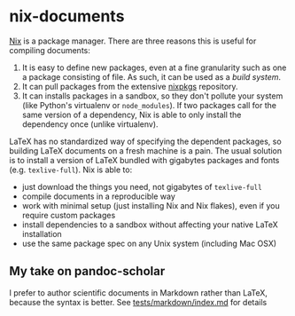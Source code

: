 # nix-documents

[Nix](https://builtwithnix.org/) is a package manager. There are three reasons this is useful for compiling documents:

1. It is easy to define new packages, even at a fine granularity such as one a package consisting of file. As such, it can be used as a _build system_.
2. It can pull packages from the extensive [nixpkgs](https://search.nixos.org/packages) repository.
3. It can installs packages in a sandbox, so they don't pollute your system (like Python's virtualenv or `node_modules`). If two packages call for the same version of a dependency, Nix is able to only install the dependency once (unlike virtualenv).

LaTeX has no standardized way of specifying the dependent packages, so building LaTeX documents on a fresh machine is a pain. The usual solution is to install a version of LaTeX bundled with gigabytes packages and fonts (e.g. `texlive-full`). Nix is able to:

- just download the things you need, not gigabytes of `texlive-full`
- compile documents in a reproducible way
- work with minimal setup (just installing Nix and Nix flakes), even if you require custom packages
- install dependencies to a sandbox without affecting your native LaTeX installation
- use the same package spec on any Unix system (including Mac OSX)

## My take on pandoc-scholar

I prefer to author scientific documents in Markdown rather than LaTeX, because the syntax is better. See [tests/markdown/index.md](tests/markdown/index.md) for details

